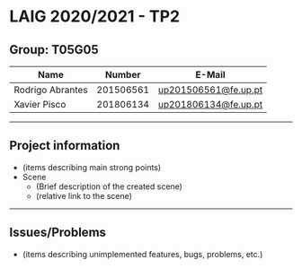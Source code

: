 # LAIG 2020/2021 - TP2

## Group: T05G05

| Name             | Number    | E-Mail             |
| ---------------- | --------- | ------------------ |
| Rodrigo Abrantes | 201506561 |up201506561@fe.up.pt|
| Xavier Pisco     | 201806134 |up201806134@fe.up.pt|

----
## Project information

- (items describing main strong points)
- Scene
  - (Brief description of the created scene)
  - (relative link to the scene)
----
## Issues/Problems

- (items describing unimplemented features, bugs, problems, etc.)

